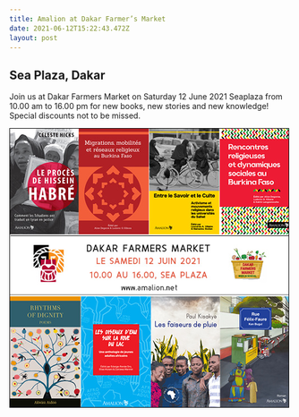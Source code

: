 ```yaml
---
title: Amalion at Dakar Farmer’s Market
date: 2021-06-12T15:22:43.472Z
layout: post
---
```

## Sea Plaza, Dakar

Join us at Dakar Farmers Market on Saturday 12 June 2021 Seaplaza from 10.00 am to 16.00 pm for new books, new stories and new knowledge! Special discounts not to be missed.

![Amalion at Dakar Farmers Market,  Saturday 12 June 2021](../uploads/dakarsfarmers-whatsapp.jpg "Amalion at Dakar Farmers Market,  Saturday 12 June 2021")